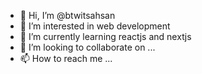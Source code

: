 - 👋 Hi, I’m @btwitsahsan
- 👀 I’m interested in web development
- 🌱 I’m currently learning reactjs and nextjs
- 💞️ I’m looking to collaborate on ...
- 📫 How to reach me ...

<!---
btwitsahsan/btwitsahsan is a ✨ special ✨ repository because its `README.md` (this file) appears on your GitHub profile.
You can click the Preview link to take a look at your changes.
--->
